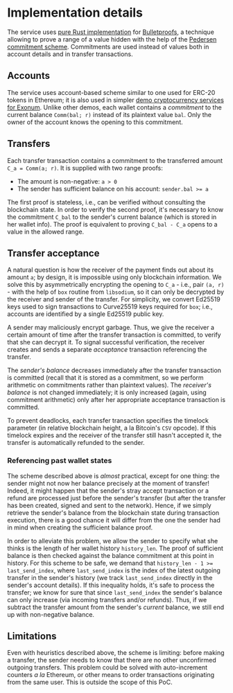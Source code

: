 # Implementation details

The service uses [pure Rust implementation][bulletproofs-rs] for [Bulletproofs][bulletproofs],
a technique allowing to prove a range of a value hidden with the help of
the [Pedersen commitment scheme][pedersen]. Commitments are used
instead of values both in account details and in transfer transactions.

## Accounts

The service uses account-based scheme similar to one used for ERC-20 tokens in Ethereum;
it is also used in simpler [demo cryptocurrency services for Exonum][demo].
Unlike other demos, each wallet contains a _commitment_ to the current
balance `Comm(bal; r)` instead of its plaintext value `bal`. Only the owner of the account
knows the opening to this commitment.

## Transfers

Each transfer transaction contains a commitment to the transferred amount `C_a = Comm(a; r)`.
It is supplied with two range proofs:

- The amount is non-negative: `a > 0`
- The sender has sufficient balance on his account: `sender.bal >= a`

The first proof is stateless, i.e., can be verified without consulting the blockchain state.
In order to verify the second proof, it's necessary to know the commitment `C_bal`
to the sender's current balance (which is stored in her wallet info). The proof is equivalent
to proving `C_bal - C_a` opens to a value in the allowed range.

## Transfer acceptance

A natural question is how the receiver of the payment finds out about its amount `a`;
by design, it is impossible using only blockchain information. We solve this
by asymmetrically encrypting the opening to `C_a` - i.e., pair `(a, r)` -
with the help of `box` routine from `libsodium`, so it can only be decrypted by the
receiver and sender of the transfer. For simplicity, we convert Ed25519 keys used
to sign transactions to Curve25519 keys required for `box`; i.e., accounts are identified
by a single Ed25519 public key.

A sender may maliciously encrypt garbage. Thus, we give the receiver a certain amount of time
after the transfer transaction is committed, to verify that she can decrypt it.
To signal successful verification, the receiver creates and sends a separate _acceptance_
transaction referencing the transfer.

The _sender's balance_ decreases immediately after the transfer transaction is committed
(recall that it is stored as a commitment, so we perform arithmetic on commitments rather than
plaintext values). The _receiver's balance_ is not changed immediately; it is only increased
(again, using commitment arithmetic) only after her appropriate acceptance transaction
is committed.

To prevent deadlocks, each transfer transaction specifies the timelock parameter
(in relative blockchain height, a la Bitcoin's `CSV` opcode). If this timelock expires
and the receiver of the transfer still hasn't accepted it,
the transfer is automatically refunded to the sender.

### Referencing past wallet states

The scheme described above is *almost* practical, except for one thing:
the sender might not now her balance precisely at the moment of transfer!
Indeed, it might happen that the sender's stray accept transaction or a refund
are processed just before the sender's transfer (but after the transfer has been created,
signed and sent to the network). Hence, if we simply retrieve the sender's balance from
the blockchain state during transaction execution, there is a good chance it will differ
from the one the sender had in mind when creating the sufficient balance proof.

In order to alleviate this problem, we allow the sender to specify what she thinks
is the length of her wallet history `history_len`. The proof of sufficient balance
is then checked against the balance commitment at this point in history.
For this scheme to be safe, we demand that `history_len - 1 >= last_send_index`,
where `last_send_index` is the index of the latest outgoing transfer in the sender's history
(we track `last_send_index` directly in the sender's account details).
If this inequality holds, it's safe to process the transfer; we know for sure that since
`last_send_index` the sender's balance can only increase (via incoming transfers
and/or refunds). Thus, if we subtract the transfer amount from the sender's *current* balance,
we still end up with non-negative balance.

## Limitations

Even with heuristics described above, the scheme is limiting: before making a transfer,
the sender needs to know that there are no other unconfirmed outgoing transfers. This problem
could be solved with auto-increment counters *a la* Ethereum, or other means to order
transactions originating from the same user. This is outside the scope of this PoC.

[bulletproofs]: https://eprint.iacr.org/2017/1066.pdf
[bulletproofs-rs]: https://doc.dalek.rs/bulletproofs/
[bulletproofs]: https://eprint.iacr.org/2017/1066.pdf
[pedersen]: https://en.wikipedia.org/wiki/Commitment_scheme
[demo]: https://github.com/exonum/exonum/tree/master/examples
